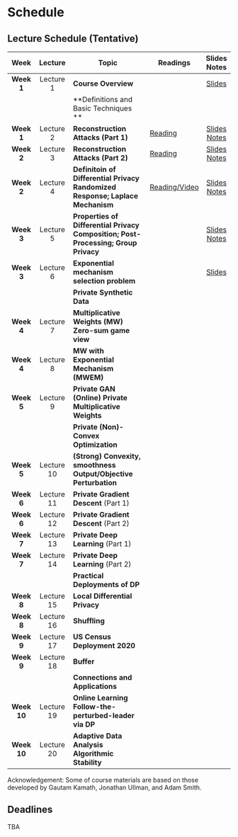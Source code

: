 # Schedule
## Lecture Schedule (Tentative)

Week  |Lecture   |Topic  |Readings  |Slides <br> Notes |
:------:|:-----:|-------------------------|----------|:------:
| **Week 1**  | Lecture 1  | **Course Overview**                                                                         |                                                              | [Slides](../slides/intro.pdf)                                              |
|             |            | **Definitions and Basic Techniques **                                                       |                                                              |                                                                            |
| **Week 1**  | Lecture 2  | **Reconstruction Attacks (Part 1)**                                                         | [Reading](https://queue.acm.org/detail.cfm?id=3295691)       | [Slides](../slides/lecture2.pdf) <br> [Notes](../notes/reconstruction.pdf) |
| **Week 2**  | Lecture 3  | **Reconstruction Attacks (Part 2)**                                                         | [Reading](https://differentialprivacy.org/diffix-attack/)    | [Slides](../slides/lecture3.pdf) <br> [Notes](../notes/reconstruction.pdf) |
| **Week 2**  | Lecture 4  | **Definitoin of Differential Privacy** <br> **Randomized Response; Laplace Mechanism**      | [Reading/Video](https://www.youtube.com/watch?v=FE9ko2wtyeQ) | [Slides](../slides/lecture4.pdf) <br> [Notes](../notes/lecture4.pdf)       |
| **Week 3**  | Lecture 5  | **Properties of Differential Privacy** <br> **Composition; Post-Processing; Group Privacy** |                                                              | [Slides](../slides/lecture5.pdf) <br> [Notes](../notes/lecture5.pdf)                                          |
| **Week 3**  | Lecture 6  | **Exponential mechanism <br> selection problem**                                            |                                                              | [Slides](../slides/lecture6.pdf )                                          |
|             |            | **Private Synthetic Data**                                                                  |                                                              |                                                                            |
| **Week 4**  | Lecture 7  | **Multiplicative Weights (MW) <br> Zero-sum game view**                                     |                                                              |                                                                            |
| **Week 4**  | Lecture 8  | **MW with Exponential Mechanism (MWEM)**                                                    |                                                              |                                                                            |
| **Week 5**  | Lecture 9  | **Private GAN** <br> **(Online) Private Multiplicative Weights**                            |                                                              |                                                                            |
|             |            | **Private (Non)-Convex Optimization**                                                       |                                                              |                                                                            |
| **Week 5**  | Lecture 10 | **(Strong) Convexity, smoothness** <br> **Output/Objective Perturbation**                   |                                                              |                                                                            |
| **Week 6**  | Lecture 11 | **Private Gradient Descent** (Part 1)                                                       |                                                              |                                                                            |
| **Week 6**  | Lecture 12 | **Private Gradient Descent** (Part 2)                                                       |                                                              |                                                                            |
| **Week 7**  | Lecture 13 | **Private Deep Learning** (Part 1)                                                          |                                                              |                                                                            |
| **Week 7**  | Lecture 14 | **Private Deep Learning** (Part 2)                                                          |                                                              |                                                                            |
|             |            | **Practical Deployments of DP**                                                             |                                                              |                                                                            |
| **Week 8**  | Lecture 15 | **Local Differential Privacy**                                                              |                                                              |                                                                            |
| **Week 8**  | Lecture 16 | **Shuffling**                                                                               |                                                              |                                                                            |
| **Week 9**  | Lecture 17 | **US Census Deployment 2020**                                                               |                                                              |                                                                            |
| **Week 9**  | Lecture 18 | **Buffer**                                                                                  |                                                              |                                                                            |
|             |            | **Connections and Applications**                                                            |                                                              |                                                                            |
| **Week 10** | Lecture 19 | **Online Learning** <br> **Follow-the-perturbed-leader via DP**                             |                                                              |                                                                            |
| **Week 10** | Lecture 20 | **Adaptive Data Analysis** <br> **Algorithmic Stability**                                   |                                                              |                                                                            |


Acknowledgement: Some of course materials are based on those developed
by Gautam Kamath, Jonathan Ullman, and Adam Smith.

## Deadlines
TBA
